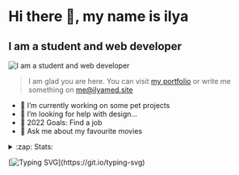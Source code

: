 # Hi there 👋, my name is ilya
## I am a student and web developer
![I am a student and web developer](https://i.pinimg.com/originals/b9/ba/44/b9ba446cca2bb06ff1a8d49fd46581ed.jpg)

>I am glad you are here. You can visit [my portfolio](https://ilyamed.site/) or write me something on me@ilyamed.site 

- 🔭 I’m currently working on some pet projects
- 🤔 I’m looking for help with design...
- 🥅 2022 Goals: Find a job
- 💬 Ask me about my favourite movies 

<details>
  <summary>:zap: Stats:</summary>
<p><!-- https://github.com/anmol098/waka-readme-stats -->
<!--START_SECTION:waka-->
![Code Time](http://img.shields.io/badge/Code%20Time-87%20hrs%2013%20mins-blue)

![Profile Views](http://img.shields.io/badge/Profile%20Views-2-blue)

**🐱 My GitHub Data** 

> 🏆 17 Contributions in the Year 2022
 > 
> 📦 44.7 kB Used in GitHub's Storage 
 > 
> 💼 Opted to Hire
 > 
> 📜 10 Public Repositories 
 > 
> 🔑 2 Private Repositories  
 > 
**I'm a Night 🦉** 

```text
🌞 Morning    32 commits     ████░░░░░░░░░░░░░░░░░░░░░   18.5% 
🌆 Daytime    41 commits     ██████░░░░░░░░░░░░░░░░░░░   23.7% 
🌃 Evening    74 commits     ██████████░░░░░░░░░░░░░░░   42.77% 
🌙 Night      26 commits     ███░░░░░░░░░░░░░░░░░░░░░░   15.03%

```
📅 **I'm Most Productive on Wednesday** 

```text
Monday       17 commits     ██░░░░░░░░░░░░░░░░░░░░░░░   9.83% 
Tuesday      24 commits     ███░░░░░░░░░░░░░░░░░░░░░░   13.87% 
Wednesday    36 commits     █████░░░░░░░░░░░░░░░░░░░░   20.81% 
Thursday     27 commits     ████░░░░░░░░░░░░░░░░░░░░░   15.61% 
Friday       8 commits      █░░░░░░░░░░░░░░░░░░░░░░░░   4.62% 
Saturday     36 commits     █████░░░░░░░░░░░░░░░░░░░░   20.81% 
Sunday       25 commits     ███░░░░░░░░░░░░░░░░░░░░░░   14.45%

```


📊 **This Week I Spent My Time On** 

```text
⌚︎ Time Zone: Europe/Moscow

💬 Programming Languages: 
SCSS                     1 hr 51 mins        █████████████░░░░░░░░░░░░   54.51% 
CSS                      49 mins             ██████░░░░░░░░░░░░░░░░░░░   24.4% 
JavaScript               38 mins             ████░░░░░░░░░░░░░░░░░░░░░   18.92% 
HTML                     3 mins              ░░░░░░░░░░░░░░░░░░░░░░░░░   1.71% 
JSON                     0 secs              ░░░░░░░░░░░░░░░░░░░░░░░░░   0.25%

🔥 Editors: 
VS Code                  3 hrs 24 mins       █████████████████████████   100.0%

🐱‍💻 Projects: 
cinema-react             2 hrs 15 mins       ████████████████░░░░░░░░░   66.21% 
my_portfolio             1 hr 9 mins         ████████░░░░░░░░░░░░░░░░░   33.79% 
Unknown Project          0 secs              ░░░░░░░░░░░░░░░░░░░░░░░░░   0.0%

💻 Operating System: 
Windows                  3 hrs 24 mins       █████████████████████████   100.0%

```

**I Mostly Code in JavaScript** 

```text
JavaScript               6 repos             █████████████░░░░░░░░░░░░   54.55% 
HTML                     4 repos             █████████░░░░░░░░░░░░░░░░   36.36% 
C++                      1 repo              ██░░░░░░░░░░░░░░░░░░░░░░░   9.09%

```


**Timeline**

![Chart not found](https://raw.githubusercontent.com/Terro216/Terro216/main/charts/bar_graph.png) 


 Last Updated on 03/02/2022 14:51:23 UTC
<!--END_SECTION:waka-->
  
![GitHub stats](https://github-readme-stats.vercel.app/api?username=Terro216&show_icons=true)  
</p>
</details>

[![Typing SVG](https://readme-typing-svg.herokuapp.com?color=%23204829&duration=7000&lines=Wake+up%2C+Neo...)](https://git.io/typing-svg)
